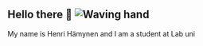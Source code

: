 ## Hello there 👋 ![Waving hand](https://media.giphy.com/media/hvRJCLFzcasrR4ia7z/giphy.gif)

My name is Henri Hämynen and I am a student at Lab uni

<!--
**henriham/henriham** is a ✨ _special_ ✨ repository because its `README.md` (this file) appears on your GitHub profile.

Here are some ideas to get you started:

- 🔭 I’m currently working on ...
- 🌱 I’m currently learning ...
- 👯 I’m looking to collaborate on ...
- 🤔 I’m looking for help with ...
- 💬 Ask me about ...
- 📫 How to reach me: ...
- 😄 Pronouns: ...
- ⚡ Fun fact: ...
-->

